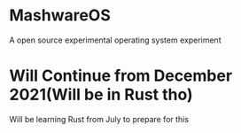 # MashwareOS
A open source experimental operating system experiment

# Will Continue from December 2021(Will be in Rust tho)
 Will be learning Rust from July to prepare for this
